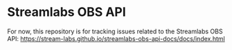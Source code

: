 # Streamlabs OBS API
For now, this repository is for tracking issues related to the Streamlabs OBS API: https://stream-labs.github.io/streamlabs-obs-api-docs/docs/index.html
